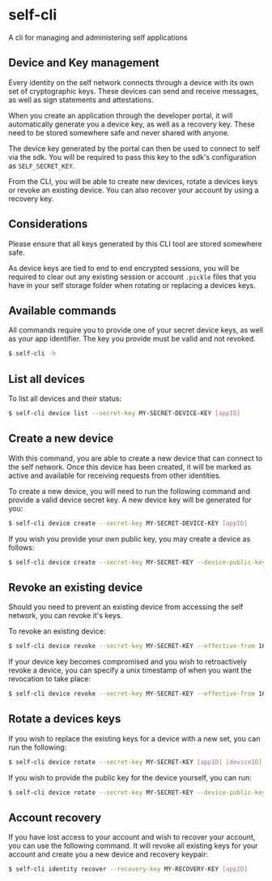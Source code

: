 # self-cli
A cli for managing and administering self applications


## Device and Key management

Every identity on the self network connects through a device with its own set of cryptographic keys. These devices can send and receive messages, as well as sign statements and attestations. 

When you create an application through the developer portal, it will automatically generate you a device key, as well as a recovery key. These need to be stored somewhere safe and never shared with anyone. 

The device key generated by the portal can then be used to connect to self via the sdk. You will be required to pass this key to the sdk's configuration as `SELF_SECRET_KEY`.

From the CLI, you will be able to create new devices, rotate a devices keys or revoke an existing device. You can also recover your account by using a recovery key.

## Considerations

Please ensure that all keys generated by this CLI tool are stored somewhere safe. 

As device keys are tied to end to end encrypted sessions, you will be required to clear out any existing session or account `.pickle` files that you have in your self storage folder when rotating or replacing a devices keys. 

## Available commands

All commands require you to provide one of your secret device keys, as well as your app identifier. The key you provide must be valid and not revoked.

```sh
$ self-cli -h
```

## List all devices
To list all devices and their status:

```sh
$ self-cli device list --secret-key MY-SECRET-DEVICE-KEY [appID]
```

## Create a new device

With this command, you are able to create a new device that can connect to the self network. Once this device has been created, it will be marked as active and available for receiving requests from other identities.

To create a new device, you will need to run the following command and provide a valid device secret key. A new device key will be generated for you:
```sh
$ self-cli device create --secret-key MY-SECRET-DEVICE-KEY [appID]
```

If you wish you provide your own public key, you may create a device as follows:
```sh
$ self-cli device create --secret-key MY-SECRET-KEY --device-public-key MY-NEW-DEVICE-PUBLIC-KEY [appID]
```

## Revoke an existing device

Should you need to prevent an existing device from accessing the self network, you can revoke it's keys.

To revoke an existing device:
```sh
$ self-cli device revoke --secret-key MY-SECRET-KEY --effective-from 1607607355 [appID] [deviceID]
```

If your device key becomes compromised and you wish to retroactively revoke a device, you can specify a unix timestamp of when you want the revocation to take place:
```sh
$ self-cli device revoke --secret-key MY-SECRET-KEY --effective-from 1607607355 [appID] [deviceID]
```

## Rotate a devices keys

If you wish to replace the existing keys for a device with a new set, you can run the following:
```sh
$ self-cli device rotate --secret-key MY-SECRET-KEY [appID] [deviceID]
```

If you wish to provide the public key for the device yourself, you can run:
```sh
$ self-cli device rotate --secret-key MY-SECRET-KEY --device-public-key MY-NEW-DEVICE-PUBLIC-KEY [appID] [deviceID]
```

## Account recovery
If you have lost access to your account and wish to recover your account, you can use the following command. It will revoke all existing keys for your account and create you a new device and recovery keypair:
```sh
$ self-cli identity recover --recovery-key MY-RECOVERY-KEY [appID]
```